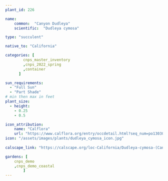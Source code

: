 ```yaml
---
plant_id: 226 

name: 
    common:  "Canyon Dudleya"   
    scientific:  "Dudleya cymosa"  

type: "succulent"

native_to: "California"

categories: [
        cnps_master_inventory
        ,cnps_2022_spring
        ,container
      ]

sun_requirements:
  - "Full Sun"
  - "Part Shade"
# min then max in feet
plant_size:
  - height: 
    - 0.25 
    - 0.5

icon_attribution: 
    name: "Calflora"
    url: "https://www.calflora.org/entry/occdetail.html?seq_num=po130303"
icon: "/assets/images/plants/dudleya_cymosa_icon.jpg"
 
calscape_link: "https://calscape.org/loc-California/Dudleya-cymosa-(Canyon-Dudleya)"

gardens: [
    cnps_demo
    ,cnps_demo_coastal
        ]
---
```

